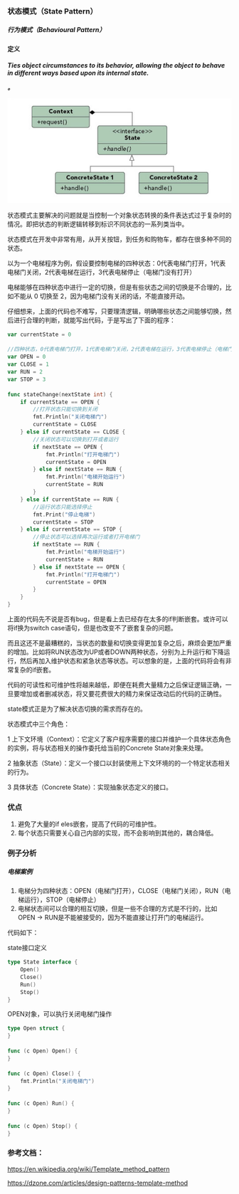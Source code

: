 ### 状态模式（State Pattern）

##### 行为模式（Behavioural Pattern）

#### 定义

***Ties object circumstances to its behavior, allowing the object to behave in different ways based upon its internal state.***

***。***

![State Pattern UML](../images/state_pattern.png)

状态模式主要解决的问题就是当控制一个对象状态转换的条件表达式过于复杂时的情况。即把状态的判断逻辑转移到标识不同状态的一系列类当中。

状态模式在开发中非常有用，从开关按钮，到任务和购物车，都存在很多种不同的状态。

以为一个电梯程序为例，假设要控制电梯的四种状态：0代表电梯门打开，1代表电梯门关闭，2代表电梯在运行，3代表电梯停止（电梯门没有打开）

电梯能够在四种状态中进行一定的切换，但是有些状态之间的切换是不合理的，比如不能从 0 切换至 2，因为电梯门没有关闭的话，不能直接开动。

仔细想来，上面的代码也不难写，只要理清逻辑，明确哪些状态之间能够切换，然后进行合理的判断，就能写出代码，于是写出了下面的程序：

```go
var currentState = 0

//四种状态，0代表电梯门打开，1代表电梯门关闭，2代表电梯在运行，3代表电梯停止（电梯门没有打开）
var OPEN = 0
var CLOSE = 1
var RUN = 2
var STOP = 3

func stateChange(nextState int) {
	if currentState == OPEN {
		//打开状态只能切换到关闭
		fmt.Println("关闭电梯门")
		currentState = CLOSE
	} else if currentState == CLOSE {
		//关闭状态可以切换到打开或者运行
		if nextState == OPEN {
			fmt.Println("打开电梯门")
			currentState = OPEN
		} else if nextState == RUN {
			fmt.Println("电梯开始运行")
			currentState = RUN
		}
	} else if currentState == RUN {
		//运行状态只能选择停止
		fmt.Print("停止电梯")
		currentState = STOP
	} else if currentState == STOP {
		//停止状态可以选择再次运行或者打开电梯门
		if nextState == RUN {
			fmt.Println("电梯开始运行")
			currentState = RUN
		} else if nextState == OPEN {
			fmt.Println("打开电梯门")
			currentState = OPEN
		}
	}
}
```

上面的代码先不说是否有bug，但是看上去已经存在太多的if判断嵌套。或许可以将if换为switch case语句，但是也改变不了嵌套复杂的问题。

而且这还不是最糟糕的，当状态的数量和切换变得更加复杂之后，麻烦会更加严重的增加。比如将RUN状态改为UP或者DOWN两种状态，分别为上升运行和下降运行，然后再加入维护状态和紧急状态等状态。可以想象的是，上面的代码将会有非常复杂的if嵌套。

代码的可读性和可维护性将越来越低，即便在耗费大量精力之后保证逻辑正确，一旦要增加或者删减状态，将又要花费很大的精力来保证改动后的代码的正确性。

state模式正是为了解决状态切换的需求而存在的。

状态模式中三个角色：

1 上下文环境（Context）：它定义了客户程序需要的接口并维护一个具体状态角色的实例，将与状态相关的操作委托给当前的Concrete State对象来处理。

2 抽象状态（State）：定义一个接口以封装使用上下文环境的的一个特定状态相关的行为。

3 具体状态（Concrete State）：实现抽象状态定义的接口。




### 优点
1. 避免了大量的if eles嵌套，提高了代码的可维护性。
2. 每个状态只需要关心自己内部的实现，而不会影响到其他的，耦合降低。

### 例子分析

##### 电梯案例

1. 电梯分为四种状态：OPEN（电梯门打开），CLOSE（电梯门关闭），RUN（电梯运行），STOP（电梯停止）
2. 电梯状态间可以合理的相互切换，但是一些不合理的方式是不行的，比如OPEN -> RUN是不能被接受的，因为不能直接让打开门的电梯运行。

代码如下：

state接口定义

```go
type State interface {
	Open()
	Close()
	Run()
	Stop()
}
```

OPEN对象，可以执行关闭电梯门操作
```go
type Open struct {
}

func (c Open) Open() {
}

func (c Open) Close() {
	fmt.Println("关闭电梯门")
}

func (c Open) Run() {
}

func (c Open) Stop() {
}
```



### 参考文档：

https://en.wikipedia.org/wiki/Template_method_pattern

https://dzone.com/articles/design-patterns-template-method